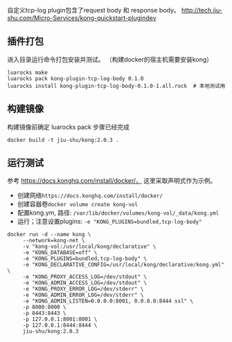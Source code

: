 

自定义tcp-log plugin包含了request body 和 response body。
http://tech.jiu-shu.com/Micro-Services/kong-quickstart-plugindev

## 插件打包
进入目录运行命令打包安装并测试。 （构建docker的宿主机需要安装kong）

```
luarocks make
luarocks pack kong-plugin-tcp-log-body 0.1.0
luarocks install kong-plugin-tcp-log-body-0.1.0-1.all.rock  # 本地测试用
```

## 构建镜像
构建镜像前确定 luarocks pack 步骤已经完成
```
docker build -t jiu-shu/kong:2.0.3 .
```

## 运行测试
参考 https://docs.konghq.com/install/docker/， 这里采取声明式作为示例。 

 - 创建网络`https://docs.konghq.com/install/docker/`
 - 创建容器卷`docker volume create kong-vol`
 - 配置kong.ym, 路径: `/var/lib/docker/volumes/kong-vol/_data/kong.yml`
 - 运行；注意设置plugins: `-e "KONG_PLUGINS=bundled,tcp-log-body"`

```
docker run -d --name kong \
     --network=kong-net \
     -v "kong-vol:/usr/local/kong/declarative" \
     -e "KONG_DATABASE=off" \
     -e "KONG_PLUGINS=bundled,tcp-log-body" \
     -e "KONG_DECLARATIVE_CONFIG=/usr/local/kong/declarative/kong.yml" \
     -e "KONG_PROXY_ACCESS_LOG=/dev/stdout" \
     -e "KONG_ADMIN_ACCESS_LOG=/dev/stdout" \
     -e "KONG_PROXY_ERROR_LOG=/dev/stderr" \
     -e "KONG_ADMIN_ERROR_LOG=/dev/stderr" \
     -e "KONG_ADMIN_LISTEN=0.0.0.0:8001, 0.0.0.0:8444 ssl" \
     -p 8000:8000 \
     -p 8443:8443 \
     -p 127.0.0.1:8001:8001 \
     -p 127.0.0.1:8444:8444 \
     jiu-shu/kong:2.0.3
```